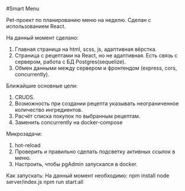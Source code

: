 #Smart Menu

Pet-проект по планированию меню на неделю. Сделан с использованием React.

На данный момент сделано:
1. Главная страница на html, scss, js, адаптивная вёрстка.
2. Страница с рецептами на React, но не адаптивная. Есть связь с сервером, работа с БД Postgres(sequelize).
3. Обмен данными между сервером и фронтендом (express, cors, concurrently).

Ближайшие основные цели:
1. CRUDS.
2. Возможность при создании рецепта указывать неограниченное количество ингредиентов.
3. Расчёт списка покупок по выбранным рецептам.
4. Заменить concurrently на docker-compose

Микрозадачи:
1. hot-reload
2. Проверить и правильно сделать подсветку активных ссылок в меню.
3. Настроить, чтобы pgAdmin запускался в docker.

Как запускать: 
На данный момент необходимо:
npm install
node server/index.js
npm run start:all
